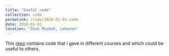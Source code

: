 ```yaml
---
title: "Useful code"
collection: code
permalink: /code/2020-01-01-code
date: 2020-01-01
location: "Zouk Mosbeh, Lebanon"
---
```


This [repo](https://github.com/hikmatfarhat/misc) contains code that i gave in different
courses and which could be useful to others.
